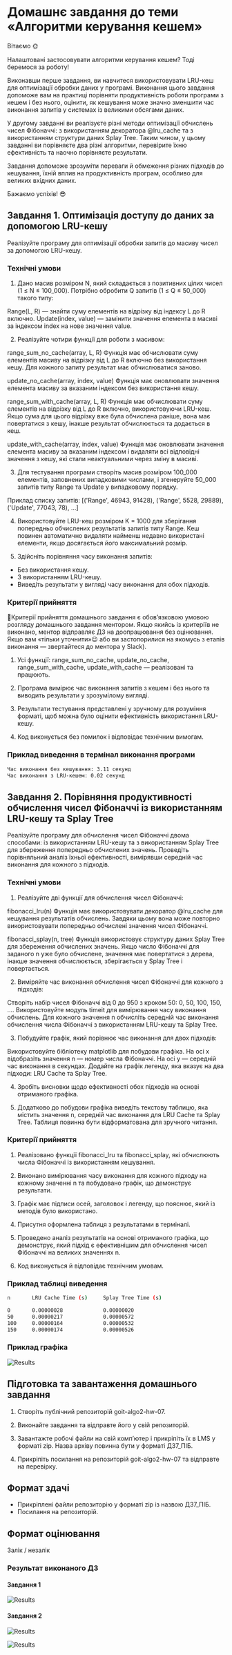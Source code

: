 # Домашнє завдання до теми «Алгоритми керування кешем»

Вітаємо 🌞

Налаштовані застосовувати алгоритми керування кешем? Тоді беремося за роботу!

Виконавши перше завдання, ви навчитеся використовувати LRU-кеш для оптимізації
обробки даних у програмі. Виконання цього завдання допоможе вам на практиці
порівняти продуктивність роботи програми з кешем і без нього, оцінити, як
кешування може значно зменшити час виконання запитів у системах із великими
обсягами даних.

У другому завданні ви реалізуєте різні методи оптимізації обчислень чисел
Фібоначчі: з використанням декоратора @lru_cache та з використанням структури
даних Splay Tree. Таким чином, у цьому завданні ви порівняєте два різні
алгоритми, перевірите їхню ефективність та наочно порівняєте результати.

Завдання допоможе зрозуміти переваги й обмеження різних підходів до кешування,
їхній вплив на продуктивність програм, особливо для великих вхідних даних.

Бажаємо успіхів! 😎

## Завдання 1. Оптимізація доступу до даних за допомогою LRU-кешу

Реалізуйте програму для оптимізації обробки запитів до масиву чисел за допомогою
LRU-кешу.

### Технічні умови

1. Дано масив розміром N, який складається з позитивних цілих чисел (1 ≤ N ≤
   100_000). Потрібно обробити Q запитів (1 ≤ Q ≤ 50_000) такого типу:

Range(L, R) — знайти суму елементів на відрізку від індексу L до R включно.
Update(index, value) — замінити значення елемента в масиві за індексом index на
нове значення value.

2. Реалізуйте чотири функції для роботи з масивом:

range_sum_no_cache(array, L, R) Функція має обчислювати суму елементів масиву на
відрізку від L до R включно без використання кешу. Для кожного запиту результат
має обчислюватися заново.

update_no_cache(array, index, value) Функція має оновлювати значення елемента
масиву за вказаним індексом без використання кешу.

range_sum_with_cache(array, L, R) Функція має обчислювати суму елементів на
відрізку від L до R включно, використовуючи LRU-кеш. Якщо сума для цього
відрізку вже була обчислена раніше, вона має повертатися з кешу, інакше
результат обчислюється та додається в кеш.

update_with_cache(array, index, value) Функція має оновлювати значення елемента
масиву за вказаним індексом і видаляти всі відповідні значення з кешу, які стали
неактуальними через зміну в масиві.

3. Для тестування програми створіть масив розміром 100_000 елементів, заповнених
   випадковими числами, і згенеруйте 50_000 запитів типу Range та Update у
   випадковому порядку.

Приклад списку запитів: [('Range', 46943, 91428), ('Range', 5528, 29889),
('Update', 77043, 78), ...]

4. Використовуйте LRU-кеш розміром K = 1000 для зберігання попередньо обчислених
   результатів запитів типу Range. Кеш повинен автоматично видаляти найменш
   недавно використані елементи, якщо досягається його максимальний розмір.

5. Здійсніть порівняння часу виконання запитів:

- Без використання кешу.
- З використанням LRU-кешу.
- Виведіть результати у вигляді часу виконання для обох підходів.

### Критерії прийняття

📌Критерії прийняття домашнього завдання є обов’язковою умовою розгляду
домашнього завдання ментором. Якщо якийсь із критеріїв не виконано, ментор
відправляє ДЗ на доопрацювання без оцінювання. Якщо вам «тільки уточнити»😉 або
ви застопорилися на якомусь з етапів виконання — звертайтеся до ментора у
Slack).

1. Усі функції: range_sum_no_cache, update_no_cache, range_sum_with_cache,
   update_with_cache — реалізовані та працюють.

2. Програма вимірює час виконання запитів з кешем і без нього та виводить
   результати у зрозумілому вигляді.

3. Результати тестування представлені у зручному для розуміння форматі, щоб
   можна було оцінити ефективність використання LRU-кешу.

4. Код виконується без помилок і відповідає технічним вимогам.

### Приклад виведення в термінал виконання програми

```bash
Час виконання без кешування: 3.11 секунд
Час виконання з LRU-кешем: 0.02 секунд
```

## Завдання 2. Порівняння продуктивності обчислення чисел Фібоначчі із використанням LRU-кешу та Splay Tree

Реалізуйте програму для обчислення чисел Фібоначчі двома способами: із
використанням LRU-кешу та з використанням Splay Tree для збереження попередньо
обчислених значень. Проведіть порівняльний аналіз їхньої ефективності, вимірявши
середній час виконання для кожного з підходів.

### Технічні умови

1. Реалізуйте дві функції для обчислення чисел Фібоначчі:

fibonacci_lru(n) Функція має використовувати декоратор @lru_cache для кешування
результатів обчислень. Завдяки цьому вона може повторно використовувати
попередньо обчислені значення чисел Фібоначчі.

fibonacci_splay(n, tree) Функція використовує структуру даних Splay Tree для
збереження обчислених значень. Якщо число Фібоначчі для заданого n уже було
обчислене, значення має повертатися з дерева, інакше значення обчислюється,
зберігається у Splay Tree і повертається.

2. Виміряйте час виконання обчислення чисел Фібоначчі для кожного з підходів:

Створіть набір чисел Фібоначчі від 0 до 950 з кроком 50: 0, 50, 100, 150, ....
Використовуйте модуль timeit для вимірювання часу виконання обчислень. Для
кожного значення n обчисліть середній час виконання обчислення числа Фібоначчі з
використанням LRU-кешу та Splay Tree.

3. Побудуйте графік, який порівнює час виконання для двох підходів:

Використовуйте бібліотеку matplotlib для побудови графіка. На осі x відобразіть
значення n — номер числа Фібоначчі. На осі y — середній час виконання в
секундах. Додайте на графік легенду, яка вказує на два підходи: LRU Cache та
Splay Tree.

4. Зробіть висновки щодо ефективності обох підходів на основі отриманого
   графіка.

5. Додатково до побудови графіка виведіть текстову таблицю, яка містить значення
   n, середній час виконання для LRU Cache та Splay Tree. Таблиця повинна бути
   відформатована для зручного читання.

### Критерії прийняття

1. Реалізовано функції fibonacci_lru та fibonacci_splay, які обчислюють числа
   Фібоначчі із використанням кешування.

2. Виконано вимірювання часу виконання для кожного підходу на кожному значенні n
   та побудовано графік, що демонструє результати.

3. Графік має підписи осей, заголовок і легенду, що пояснює, який із методів
   було використано.

4. Присутня оформлена таблиця з результатами в терміналі.

5. Проведено аналіз результатів на основі отриманого графіка, що демонструє,
   який підхід є ефективнішим для обчислення чисел Фібоначчі на великих
   значеннях n.

6. Код виконується й відповідає технічним умовам.

### Приклад таблиці виведення

```bash
n       LRU Cache Time (s)     Splay Tree Time (s)

0       0.00000028             0.00000020
50      0.00000217             0.00000572
100     0.00000164             0.00000532
150     0.00000174             0.00000526
```

### Приклад графіка

![Results](./assets/print_screen_0.png)

## Підготовка та завантаження домашнього завдання

1. Створіть публічний репозиторій goit-algo2-hw-07.

2. Виконайте завдання та відправте його у свій репозиторій.

3. Завантажте робочі файли на свій комп’ютер і прикріпіть їх в LMS у форматі
   zip. Назва архіву повинна бути у форматі ДЗ7_ПІБ.

4. Прикріпіть посилання на репозиторій goit-algo2-hw-07 та відправте на
   перевірку.

## Формат здачі

- Прикріплені файли репозиторію у форматі zip із назвою ДЗ7_ПІБ.
- Посилання на репозиторій.

## Формат оцінювання

Залік / незалік

### Результат виконаного ДЗ

#### Завдання 1

![Results](./assets/task01.png)

#### Завдання 2

![Results](./assets/task02_1.png)

![Results](./assets/task02_2.png)
